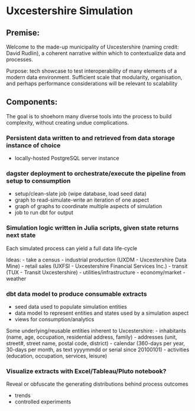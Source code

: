 # Uxcestershire Simulation 

## Premise: 

Welcome to the made-up municipality of Uxcestershire (naming credit: David Rudlin), a coherent narrative within which to contextualize data and processes. 

Purpose: tech showcase to test interoperability of many elements of a modern data environment. Sufficient scale that modularity, organisation, and perhaps performance considerations will be relevant to scalability 


## Components: 

The goal is to shoehorn many diverse tools into the process to build complexity, without creating undue complications.

### Persistent data written to and retrieved from data storage instance of choice 

- locally-hosted PostgreSQL server instance 


### dagster deployment to orchestrate/execute the pipeline from setup to consumption

- setup/clean-slate job (wipe database, load seed data)
- graph to read-simulate-write an iteration of one aspect 
- graph of graphs to coordinate multiple aspects of simulation 
- job to run dbt for output 


### Simulation logic written in Julia scripts, given state returns next state

Each simulated process can yield a full data life-cycle 

Ideas: 
    - take a census 
    - industrial production (UXDM - Uxcestershire Data Mine) 
    - retail sales (UXFSI - Uxcestershire Financial Services Inc.) 
    - transit (TUX - Transit Uxcestershire) 
    - utilities/infrastructure 
    - economy/market 
    - weather 

### dbt data model to produce consumable extracts

- seed data used to populate simulation entities
- data model to represent entities and states used by a simulation aspect 
- views for consumption/analytics 

Some underlying/reusable entities inherent to Uxcestershire: 
    - inhabitants (name, age, occupation, residential address, family)
    - addresses (unit, street#, street name, postal code, district) 
    - calendar (360-days per year, 30-days per month, as text yyyymmdd or serial since 20100101) 
    - activities (education, occupation, services, leisure) 


### Visualize extracts with Excel/Tableau/Pluto notebook?

Reveal or obfuscate the generating distributions behind process outcomes
- trends
- controlled experiments 
